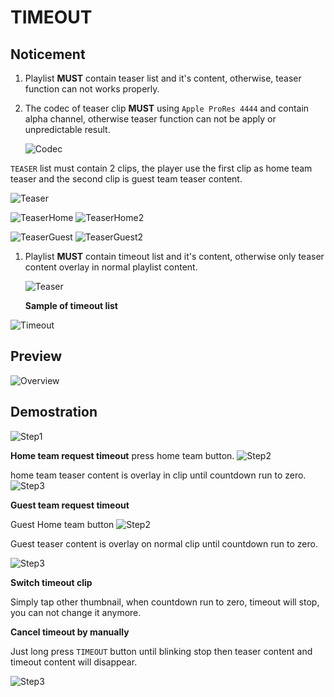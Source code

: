 # TIMEOUT

## Noticement

1. Playlist **MUST** contain teaser list and it's content, otherwise,  teaser function can not works properly.
1. The codec of teaser clip  **MUST** using `Apple ProRes 4444` and contain alpha channel, otherwise teaser function can not be apply or unpredictable result.

   ![Codec](Timeout-teaserCodec.jpg)
   
 `TEASER` list must contain 2 clips, the player use the first clip as home team teaser and the second clip is guest team teaser content.
   
   ![Teaser](Timeout-TeaserPlaylist.jpg)
   
   ![TeaserHome](Timeout-homeTeaserDemo.jpg)
   ![TeaserHome2](Timeout-TeaserHome.jpg)
   
   ![TeaserGuest](Timeout-guestTeaserDemo.jpg)
   ![TeaserGuest2](Timeout-TeaserGuest.jpg)

1. Playlist **MUST** contain timeout list and it's content, 
   otherwise only teaser content overlay in normal playlist content.
   
   ![Teaser](Timeout-TeaserPlaylist.jpg)




   **Sample of timeout list** 

![Timeout](Timeout-Playlist.jpg)



## Preview
![Overview](timeout-Preview.png)


## Demostration
![Step1](Timeout-Preview2.jpg)

**Home team request timeout**
press home team button. 
![Step2](Timeout-PressHome.jpg)


home team teaser content is overlay in clip until countdown run to zero.
![Step3](Timeout-TeaserHome.jpg)

**Guest team request timeout**

Guest Home team button 
![Step2](Timeout-PressGuest.jpg)


Guest teaser content is overlay on normal clip until countdown run to zero.

![Step3](Timeout-TeaserGuest.jpg)

**Switch timeout clip**

Simply tap other thumbnail, when countdown run to zero, timeout will stop, you can not change it anymore.


**Cancel timeout by manually**

Just long press `TIMEOUT` button until blinking stop then teaser content and timeout content will disappear.

![Step3](Timeout-cancel.jpg)
